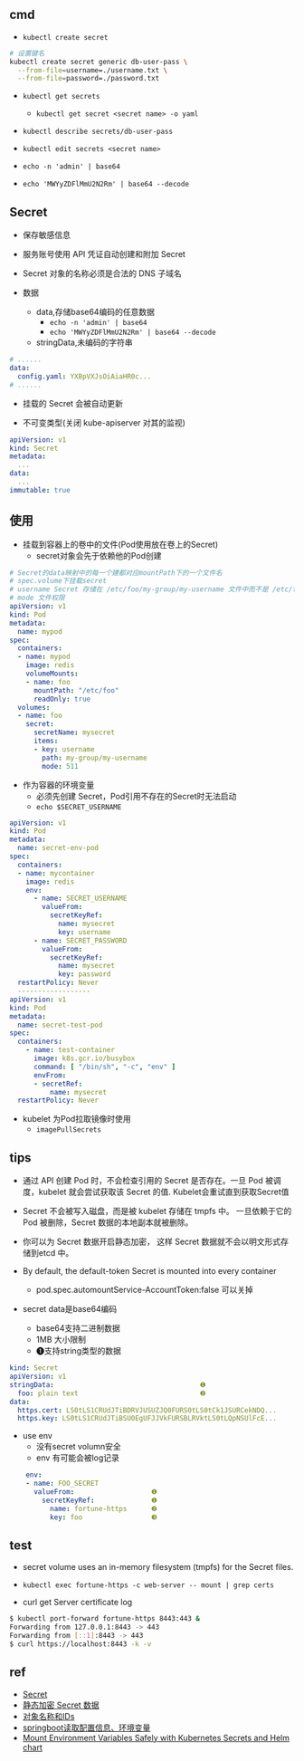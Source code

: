 
## cmd 

+ `kubectl create secret`
```bash
# 设置键名
kubectl create secret generic db-user-pass \
  --from-file=username=./username.txt \
  --from-file=password=./password.txt
```

+ `kubectl get secrets`
    - `kubectl get secret <secret name> -o yaml`
+ `kubectl describe secrets/db-user-pass`
+ `kubectl edit secrets <secret name>`

+ `echo -n 'admin' | base64`
+ `echo 'MWYyZDFlMmU2N2Rm' | base64 --decode`

## Secret

+ 保存敏感信息

+ 服务账号使用 API 凭证自动创建和附加 Secret

+ Secret 对象的名称必须是合法的 DNS 子域名

+ 数据
    + data,存储base64编码的任意数据
        - `echo -n 'admin' | base64`
        - `echo 'MWYyZDFlMmU2N2Rm' | base64 --decode`
    + stringData,未编码的字符串
```yaml
# ......
data:
  config.yaml: YXBpVXJsOiAiaHR0c...
# ......
```

+ 挂载的 Secret 会被自动更新

+ 不可变类型(关闭 kube-apiserver 对其的监视)
```yaml
apiVersion: v1
kind: Secret
metadata:
  ...
data:
  ...
immutable: true
```

## 使用

+ 挂载到容器上的卷中的文件(Pod使用放在卷上的Secret)
  - secret对象会先于依赖他的Pod创建
```yaml
# Secret的data映射中的每一个建都对应mountPath下的一个文件名
# spec.volume下挂载secret
# username Secret 存储在 /etc/foo/my-group/my-username 文件中而不是 /etc/foo/username 中。
# mode 文件权限
apiVersion: v1
kind: Pod
metadata:
  name: mypod
spec:
  containers:
  - name: mypod
    image: redis
    volumeMounts:
    - name: foo
      mountPath: "/etc/foo"
      readOnly: true
  volumes:
  - name: foo
    secret:
      secretName: mysecret
      items:
      - key: username
        path: my-group/my-username
        mode: 511
```

+ 作为容器的环境变量
  - 必须先创建 Secret，Pod引用不存在的Secret时无法启动
  - `echo $SECRET_USERNAME`
```yaml
apiVersion: v1
kind: Pod
metadata:
  name: secret-env-pod
spec:
  containers:
  - name: mycontainer
    image: redis
    env:
      - name: SECRET_USERNAME
        valueFrom:
          secretKeyRef:
            name: mysecret
            key: username
      - name: SECRET_PASSWORD
        valueFrom:
          secretKeyRef:
            name: mysecret
            key: password
  restartPolicy: Never
  ------------------
apiVersion: v1
kind: Pod
metadata:
  name: secret-test-pod
spec:
  containers:
    - name: test-container
      image: k8s.gcr.io/busybox
      command: [ "/bin/sh", "-c", "env" ]
      envFrom:
      - secretRef:
          name: mysecret
  restartPolicy: Never
```

+ kubelet 为Pod拉取镜像时使用
  - `imagePullSecrets`


## tips
+ 通过 API 创建 Pod 时，不会检查引用的 Secret 是否存在。一旦 Pod 被调度，kubelet 就会尝试获取该 Secret 的值. Kubelet会重试直到获取Secret值

+ Secret 不会被写入磁盘，而是被 kubelet 存储在 tmpfs 中。 一旦依赖于它的 Pod 被删除，Secret 数据的本地副本就被删除。

+ 你可以为 Secret 数据开启静态加密， 这样 Secret 数据就不会以明文形式存储到etcd 中。

+ By default, the default-token Secret is mounted into every container
  + pod.spec.automountService-AccountToken:false 可以关掉

+ secret data是base64编码
  + base64支持二进制数据
  + 1MB 大小限制
  +  ❶支持string类型的数据
```yaml
kind: Secret
apiVersion: v1
stringData:                                    ❶
  foo: plain text                              ❷
data:
  https.cert: LS0tLS1CRUdJTiBDRVJUSUZJQ0FURS0tLS0tCk1JSURCekNDQ...
  https.key: LS0tLS1CRUdJTiBSU0EgUFJJVkFURSBLRVktLS0tLQpNSUlFcE...
```

+ use env
  + 没有secret volumn安全
  + env 有可能会被log记录
```yaml
    env:
    - name: FOO_SECRET
      valueFrom:                   ❶
        secretKeyRef:              ❶
          name: fortune-https      ❷
          key: foo                 ❸
```


## test

+  secret volume uses an in-memory filesystem (tmpfs) for the Secret files. 
  + `kubectl exec fortune-https -c web-server -- mount | grep certs`

+ curl get Server certificate log
```sh
$ kubectl port-forward fortune-https 8443:443 &
Forwarding from 127.0.0.1:8443 -> 443
Forwarding from [::1]:8443 -> 443
$ curl https://localhost:8443 -k -v
```

## ref
+ [Secret](https://kubernetes.io/zh/docs/concepts/configuration/secret/)
+ [静态加密 Secret 数据](https://kubernetes.io/zh/docs/tasks/administer-cluster/encrypt-data/)
+ [对象名称和IDs](https://kubernetes.io/zh/docs/concepts/overview/working-with-objects/names/#dns-subdomain-names)
+ [springboot读取配置信息、环境变量](https://blog.csdn.net/ggaofengg/article/details/79380055)
+ [Mount Environment Variables Safely with Kubernetes Secrets and Helm chart](https://medium.com/gammastack/mounting-environment-variables-safely-with-kubernetes-secrets-and-helm-chart-764420dc787b)